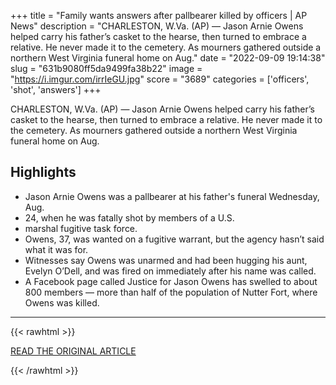 +++
title = "Family wants answers after pallbearer killed by officers | AP News"
description = "CHARLESTON, W.Va. (AP) — Jason Arnie Owens helped carry his father’s casket to the hearse, then turned to embrace a relative. He never made it to the cemetery. As mourners gathered outside a northern West Virginia funeral home on Aug."
date = "2022-09-09 19:14:38"
slug = "631b9080ff5da9499fa38b22"
image = "https://i.imgur.com/irrIeGU.jpg"
score = "3689"
categories = ['officers', 'shot', 'answers']
+++

CHARLESTON, W.Va. (AP) — Jason Arnie Owens helped carry his father’s casket to the hearse, then turned to embrace a relative. He never made it to the cemetery. As mourners gathered outside a northern West Virginia funeral home on Aug.

## Highlights

- Jason Arnie Owens was a pallbearer at his father's funeral Wednesday, Aug.
- 24, when he was fatally shot by members of a U.S.
- marshal fugitive task force.
- Owens, 37, was wanted on a fugitive warrant, but the agency hasn’t said what it was for.
- Witnesses say Owens was unarmed and had been hugging his aunt, Evelyn O’Dell, and was fired on immediately after his name was called.
- A Facebook page called Justice for Jason Owens has swelled to about 800 members — more than half of the population of Nutter Fort, where Owens was killed.

---

{{< rawhtml >}}
  <p class="article-category">
    <a target="_blank" href="https://apnews.com/article/shootings-west-virginia-c4efb5173e0e5048170455058e97c618">READ THE ORIGINAL ARTICLE</a>
  </p>
{{< /rawhtml >}}

